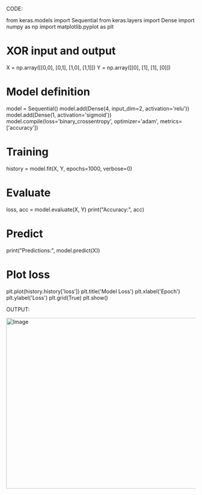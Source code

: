 CODE:

from keras.models import Sequential
from keras.layers import Dense
import numpy as np
import matplotlib.pyplot as plt
# XOR input and output
X = np.array([[0,0], [0,1], [1,0], [1,1]])
Y = np.array([[0], [1], [1], [0]])
# Model definition
model = Sequential()
model.add(Dense(4, input_dim=2, activation='relu'))
model.add(Dense(1, activation='sigmoid'))
model.compile(loss='binary_crossentropy', optimizer='adam', metrics=['accuracy'])
# Training
history = model.fit(X, Y, epochs=1000, verbose=0)
# Evaluate
loss, acc = model.evaluate(X, Y)
print("Accuracy:", acc)
# Predict
print("Predictions:", model.predict(X))
# Plot loss
plt.plot(history.history['loss'])
plt.title('Model Loss')
plt.xlabel('Epoch')
plt.ylabel('Loss')
plt.grid(True)
plt.show()

OUTPUT:

<img width="567" height="455" alt="Image" src="https://github.com/user-attachments/assets/89998ed3-16f8-44a2-a2e6-cf0d2bda140e" />
